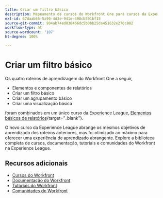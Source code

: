 ```yaml
---
title: Criar um filtro básico
description: Mapeamento de cursos do Workfront One para cursos da Experience League
exl-id: 67daab66-5a90-4d3e-941e-498cb591bf15
source-git-commit: 904ab74ed838466dc5b0bb25da451632e270c882
workflow-type: ht
source-wordcount: '107'
ht-degree: 100%

---
```


# Criar um filtro básico

Os quatro roteiros de aprendizagem do Workfront One a seguir,

* Elementos e componentes de relatórios
* Criar um filtro básico
* Criar um agrupamento básico
* Criar uma visualização básica

foram combinados em um único curso da Experience League, [Elementos básicos de relatórios](https://experienceleague.adobe.com/?recommended=Workfront-U-1-2022.1.reporting?lang=pt-BR){target="_blank"}.

O novo curso da Experience League abrange os mesmos objetivos de aprendizado dos roteiros anteriores, mas foi otimizado ao máximo para oferecer uma experiência de aprendizado abrangente.  Explore a biblioteca completa de cursos, documentação, tutoriais e comunidades do Workfront na Experience League.

## Recursos adicionais

* [Cursos do Workfront](https://experienceleague.adobe.com/?lang=pt-BR&amp;Solution=Workfront#courses)
* [Documentação do Workfront](https://experienceleague.adobe.com/docs/workfront.html?lang=pt-BR)
* [Tutoriais do Workfront](https://experienceleague.adobe.com/docs/workfront-learn/tutorials-workfront/home.html?lang=pt-BR)
* [Comunidades do Workfront](https://experienceleaguecommunities.adobe.com/t5/workfront/ct-p/workfront)
